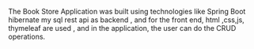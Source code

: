 The Book Store Application was built using technologies like Spring Boot hibernate my sql rest api as backend ,
and for the front end, html ,css,js, thymeleaf are used , and in the application, the user can do the CRUD operations.
